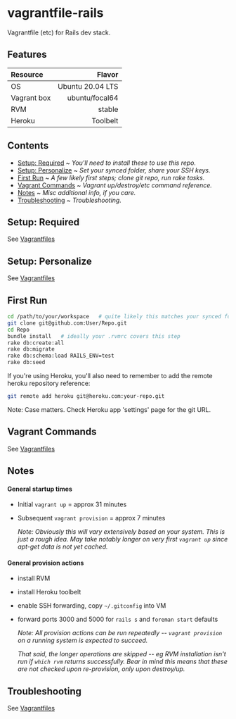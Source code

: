 vagrantfile-rails
=================

Vagrantfile (etc) for Rails dev stack.

Features
--------

| Resource | Flavor |
| :------------ | ---------------: |
| OS | Ubuntu 20.04 LTS |
| Vagrant box | ubuntu/focal64 |
| RVM | stable |
| Heroku | Toolbelt |



Contents
--------
* [Setup: Required](#required) ~ *You'll need to install these to use this repo.*
* [Setup: Personalize](#personalize) ~ *Set your synced folder, share your SSH keys.*
* [First Run](#first) ~ *A few likely first steps; clone git repo, run rake tasks.*
* [Vagrant Commands](#commands) ~ *Vagrant up/destroy/etc command reference.*
* [Notes](#notes) ~ *Misc additional info, if you care.*
* [Troubleshooting](#troubleshooting) ~ *Troubleshooting.*



<a name="required"></a>
Setup: Required
-----

See [Vagrantfiles](https://github.com/DreadPirateShawn/vagrantfiles)



<a name="personalize"></a>
Setup: Personalize
------------------

See [Vagrantfiles](https://github.com/DreadPirateShawn/vagrantfiles)



<a name="first"></a>
First Run
---------

```sh
cd /path/to/your/workspace   # quite likely this matches your synced folder path
git clone git@github.com:User/Repo.git
cd Repo
bundle install   # ideally your .rvmrc covers this step
rake db:create:all
rake db:migrate
rake db:schema:load RAILS_ENV=test
rake db:seed
```

If you're using Heroku, you'll also need to remember to add the remote heroku repository reference:

```sh
git remote add heroku git@heroku.com:your-repo.git
```

Note: Case matters. Check Heroku app 'settings' page for the git URL.



<a name="commands"></a>
Vagrant Commands
--------

See [Vagrantfiles](https://github.com/DreadPirateShawn/vagrantfiles)



<a name="notes"></a>
Notes
-----

#### General startup times
* Initial `vagrant up` = approx 31 minutes
* Subsequent `vagrant provision` = approx 7 minutes

  *Note: Obviously this will vary extensively based on your system. This is just a rough idea. May take notably longer on very first `vagrant up` since apt-get data is not yet cached.*

#### General provision actions
* install RVM
* install Heroku toolbelt
* enable SSH forwarding, copy `~/.gitconfig` into VM
* forward ports 3000 and 5000 for `rails s` and `foreman start` defaults

  *Note: All provision actions can be run repeatedly -- `vagrant provision` on a running system is expected to succeed.*
  
  *That said, the longer operations are skipped -- eg RVM installation isn't run if `which rvm` returns successfully. Bear in mind this means that these are not checked upon re-provision, only upon destroy/up.*



<a name="troubleshooting"></a>
Troubleshooting
---------------

See [Vagrantfiles](https://github.com/DreadPirateShawn/vagrantfiles)

